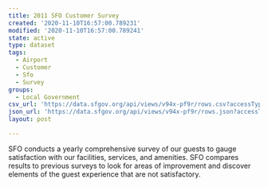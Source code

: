 ```yaml
---
title: 2011 SFO Customer Survey
created: '2020-11-10T16:57:00.789231'
modified: '2020-11-10T16:57:00.789241'
state: active
type: dataset
tags:
  - Airport
  - Customer
  - Sfo
  - Survey
groups:
  - Local Government
csv_url: 'https://data.sfgov.org/api/views/v94x-pf9r/rows.csv?accessType=DOWNLOAD'
json_url: 'https://data.sfgov.org/api/views/v94x-pf9r/rows.json?accessType=DOWNLOAD'
layout: post

---
```

SFO conducts a yearly comprehensive survey of our guests to gauge satisfaction with our facilities, services, and amenities.  SFO compares results to previous surveys to look for areas of improvement and discover elements of the guest experience that are not satisfactory.
